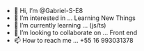 - 👋 Hi, I’m @Gabriel-S-E8
- 👀 I’m interested in ... Learning New Things
- 🌱 I’m currently learning ... (js/ts)
- 💞️ I’m looking to collaborate on ... Front end
- 📫 How to reach me ... +55 16 993031378

<!---
Gabriel-S-E8/Gabriel-S-E8 is a ✨ special ✨ repository because its `README.md` (this file) appears on your GitHub profile.
You can click the Preview link to take a look at your changes.
--->
